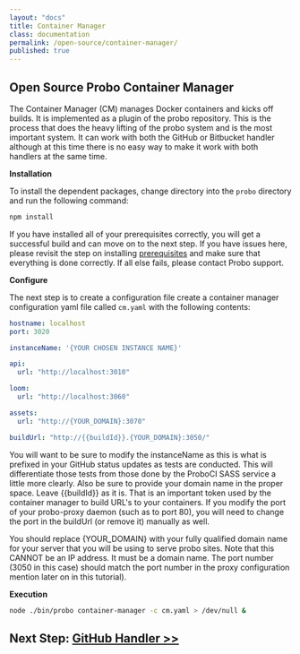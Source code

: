 ```yaml
---
layout: "docs"
title: Container Manager
class: documentation
permalink: /open-source/container-manager/
published: true
---
```


## Open Source Probo Container Manager
The Container Manager (CM) manages Docker containers and kicks off builds. It is implemented as a plugin of the probo repository. This is the process that does the heavy lifting of the probo system and is the most important system. It can work with both the GitHub or Bitbucket handler although at this time there is no easy way to make it work with both handlers at the same time.

**Installation**

To install the dependent packages, change directory into the `probo` directory and run the following command:

```bash
npm install
```

If you have installed all of your prerequisites correctly, you will get a successful build and can move on to the next step. If you have issues here, please revisit the step on installing [prerequisites](/open-source/getting-started) and make sure that everything is done correctly. If all else fails, please contact Probo support.

**Configure**

The next step is to create a configuration file create a container manager configuration yaml file called `cm.yaml` with the following contents:

```yaml
hostname: localhost
port: 3020

instanceName: '{YOUR CHOSEN INSTANCE NAME}'

api:
  url: "http://localhost:3010"

loom:
  url: "http://localhost:3060"

assets:
  url: "http://{YOUR_DOMAIN}:3070"

buildUrl: "http://{{buildId}}.{YOUR_DOMAIN}:3050/"
```

You will want to be sure to modify the instanceName as this is what is prefixed in your GitHub status updates as tests are conducted. This will differentiate those tests from those done by the ProboCI SASS service a little more clearly. Also be sure to provide your domain name in the proper space. Leave {{buildId}} as it is. That is an important token used by the container manager to build URL's to your containers. If you modify the port of your probo-proxy daemon (such as to port 80), you will need to change the port in the buildUrl (or remove it) manually as well.

You should replace {YOUR_DOMAIN} with your fully qualified domain name for your server that you will be using to serve probo sites. Note that this CANNOT be an IP address. It must be a domain name. The port number (3050 in this case) should match the port number in the proxy configuration mention later on in this tutorial).

**Execution**

```bash
node ./bin/probo container-manager -c cm.yaml > /dev/null &
```

## Next Step: [GitHub Handler >>](/open-source/github/)